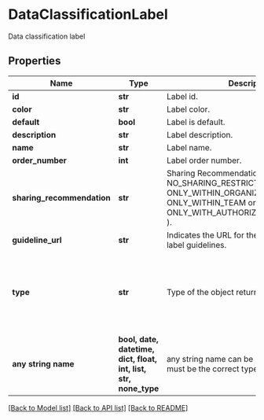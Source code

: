 # DataClassificationLabel

Data classification label

## Properties
Name | Type | Description | Notes
------------ | ------------- | ------------- | -------------
**id** | **str** | Label id. | [optional] 
**color** | **str** | Label color. | [optional] 
**default** | **bool** | Label is default. | [optional] 
**description** | **str** | Label description. | [optional] 
**name** | **str** | Label name. | [optional] 
**order_number** | **int** | Label order number. | [optional] 
**sharing_recommendation** | **str** | Sharing Recommendation (one of NO_SHARING_RESTRICTIONS, ONLY_WITHIN_ORGANIZATION, ONLY_WITHIN_TEAM or ONLY_WITH_AUTHORIZED_TEAM_MEMBERS ). | [optional] 
**guideline_url** | **str** | Indicates the URL for the board classification label guidelines. | [optional] 
**type** | **str** | Type of the object returned. | [optional]  if omitted the server will use the default value of "data-classification-label"
**any string name** | **bool, date, datetime, dict, float, int, list, str, none_type** | any string name can be used but the value must be the correct type | [optional]

[[Back to Model list]](../README.md#documentation-for-models) [[Back to API list]](../README.md#documentation-for-api-endpoints) [[Back to README]](../README.md)



